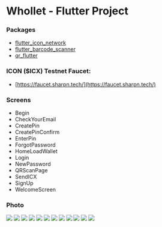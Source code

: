  # Whollet - Flutter Project
 ### Packages
 - [ flutter_icon_network](https://pub.dev/packages/flutter_icon_network?fbclid=IwAR17Vkh3aFkZeZcGrQ7Y5G5UGkokJG4kZtE9bImUjKwlr2RZMdoapP8SUHc)
 -  [flutter_barcode_scanner](https://pub.dev/packages/flutter_barcode_scanner/versions/2.0.0-nullsafety.0)
 -  [qr_flutter](https://pub.dev/packages/qr_flutter)
 ### ICON ($ICX) Testnet Faucet:
 - [https://faucet.sharpn.tech/](https://faucet.sharpn.tech/)
 ### Screens
 - Begin
 - CheckYourEmail
 - CreatePin
 - CreatePinConfirm
 - EnterPin
 - ForgotPassword
 - HomeLoadWallet
 - Login
 - NewPassword
 - QRScanPage
 - SendICX
 - SignUp
 - WelcomeScreen
 ### Photo
<img src="https://github.com/ndxbinh1922001/wallet/blob/master/BeginScreen.png">
<img src="https://github.com/ndxbinh1922001/wallet/blob/master/CheckYourEmailScreen.png">
<img src="https://github.com/ndxbinh1922001/wallet/blob/master/CreatePinConfirmScreen.png">
<img src="https://github.com/ndxbinh1922001/wallet/blob/master/CreatePinScreen.png">
<img src="https://github.com/ndxbinh1922001/wallet/blob/master/EnterPinScreen.png">
<img src="https://github.com/ndxbinh1922001/wallet/blob/master/ForgotPasswordScreen.png">
<img src="https://github.com/ndxbinh1922001/wallet/blob/master/HomeLoadWalletScreen.png">
<img src="https://github.com/ndxbinh1922001/wallet/blob/master/LoginScreen.png">
<img src="https://github.com/ndxbinh1922001/wallet/blob/master/NewPasswordScreen.png">
<img src="https://github.com/ndxbinh1922001/wallet/blob/master/QRScanPageScreen.png">
<img src="https://github.com/ndxbinh1922001/wallet/blob/master/SendICXScreen.png">
<img src="https://github.com/ndxbinh1922001/wallet/blob/master/WelcomeScreen.png">
